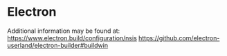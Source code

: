 # Electron

Additional information may be found at:
https://www.electron.build/configuration/nsis
https://github.com/electron-userland/electron-builder#buildwin
